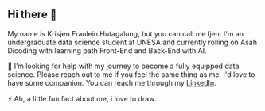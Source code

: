 ## Hi there 👋

My name is Krisjen Fraulein Hutagalung, but you can call me Ijen. I'm an undergraduate data science student at UNESA and currently rolling on Asah Dicoding with learning path Front-End and Back-End with AI. 

🤔 I’m looking for help with my journey to become a fully equipped data science. Please reach out to me if you feel the same thing as me. I'd love to have some companion. You can reach me through my [LinkedIn](www.linkedin.com/in/krisjen-fraulein-hutagalung-aa3723239).

⚡ Ah, a little fun fact about me, i love to draw.
